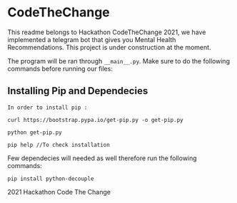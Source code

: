 # CodeTheChange
This readme belongs to Hackathon CodeTheChange 2021, we have implemented a telegram bot that gives you Mental Health Recommendations. This project is under construction at the moment.

The program will be ran through `__main__.py`. Make sure to do the following commands before running our files:

## Installing Pip and Dependecies
```
In order to install pip : 

curl https://bootstrap.pypa.io/get-pip.py -o get-pip.py  

python get-pip.py

pip help //To check installation
```
Few dependecies will needed as well therefore run the following commands:
```
pip install python-decouple

```

2021 Hackathon Code The Change 
